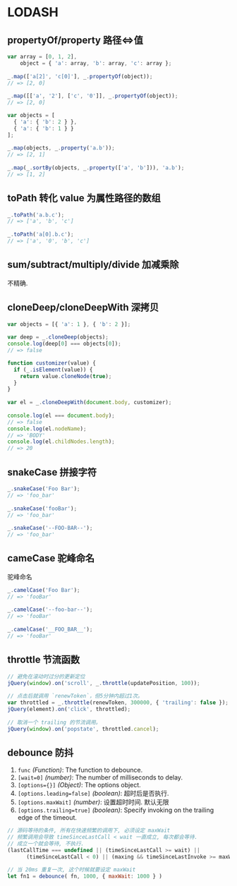 # LODASH



## propertyOf/property 路径<=>值

```js
var array = [0, 1, 2],
    object = { 'a': array, 'b': array, 'c': array };
 
_.map(['a[2]', 'c[0]'], _.propertyOf(object));
// => [2, 0]
 
_.map([['a', '2'], ['c', '0']], _.propertyOf(object));
// => [2, 0]
```

```js
var objects = [
  { 'a': { 'b': 2 } },
  { 'a': { 'b': 1 } }
];
 
_.map(objects, _.property('a.b'));
// => [2, 1]
 
_.map(_.sortBy(objects, _.property(['a', 'b'])), 'a.b');
// => [1, 2]
```



## toPath 转化 value 为属性路径的数组

```js
_.toPath('a.b.c');
// => ['a', 'b', 'c']
 
_.toPath('a[0].b.c');
// => ['a', '0', 'b', 'c']
```



## sum/subtract/multiply/divide 加减乘除

不精确.



## cloneDeep/cloneDeepWith 深拷贝

```js
var objects = [{ 'a': 1 }, { 'b': 2 }];
 
var deep = _.cloneDeep(objects);
console.log(deep[0] === objects[0]);
// => false

function customizer(value) {
  if (_.isElement(value)) {
    return value.cloneNode(true);
  }
}
 
var el = _.cloneDeepWith(document.body, customizer);
 
console.log(el === document.body);
// => false
console.log(el.nodeName);
// => 'BODY'
console.log(el.childNodes.length);
// => 20
```



## snakeCase 拼接字符

```js
_.snakeCase('Foo Bar');
// => 'foo_bar'
 
_.snakeCase('fooBar');
// => 'foo_bar'
 
_.snakeCase('--FOO-BAR--');
// => 'foo_bar'
```



## cameCase  驼峰命名

驼峰命名

```js
_.camelCase('Foo Bar');
// => 'fooBar'
 
_.camelCase('--foo-bar--');
// => 'fooBar'
 
_.camelCase('__FOO_BAR__');
// => 'fooBar'
```



## throttle 节流函数

```js
// 避免在滚动时过分的更新定位
jQuery(window).on('scroll', _.throttle(updatePosition, 100));
 
// 点击后就调用 `renewToken`，但5分钟内超过1次。
var throttled = _.throttle(renewToken, 300000, { 'trailing': false });
jQuery(element).on('click', throttled);
 
// 取消一个 trailing 的节流调用。
jQuery(window).on('popstate', throttled.cancel);
```



## debounce 防抖

1. `func` *(Function)*: The function to debounce.
2. `[wait=0]` *(number)*: The number of milliseconds to delay.
3. `[options={}]` *(Object)*: The options object.
4. `[options.leading=false]` *(boolean)*: 超时后是否执行.
5. `[options.maxWait]` *(number)*: 设置超时时间. 默认无限
6. `[options.trailing=true]` *(boolean)*: Specify invoking on the trailing edge of the timeout.

```js
// 源码等待的条件, 所有在快速频繁的调用下, 必须设定 maxWait
// 频繁调用会导致 timeSinceLastCall < wait 一直成立, 每次都会等待.
// 成立一个就会等待, 不执行.
(lastCallTime === undefined || (timeSinceLastCall >= wait) ||
      (timeSinceLastCall < 0) || (maxing && timeSinceLastInvoke >= maxWait))
```

```js
// 当 20ms 重复一次, 这个时候就要设定 maxWait
let fn1 = debounce( fn, 1000, { maxWait: 1000 } )
```

